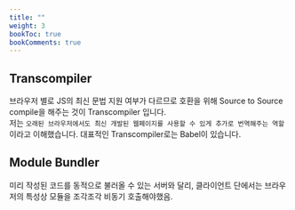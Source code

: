 ```yaml
---
title: ""
weight: 3
bookToc: true
bookComments: true
---
```

## Transcompiler
브라우저 별로 JS의 최신 문법 지원 여부가 다르므로 호환을 위해 Source to Source compile을 해주는 것이 Transcompiler 입니다.  
저는 `오래된 브라우저에서도 최신 개발된 웹페이지를 사용할 수 있게 추가로 번역해주는 역할`이라고 이해했습니다. 대표적인 Transcompiler로는 Babel이 있습니다.

## Module Bundler
미리 작성된 코드를 동적으로 불러올 수 있는 서버와 달리, 클라이언트 단에서는 브라우저의 특성상 모듈을 조각조각 비동기 호출해야했음.